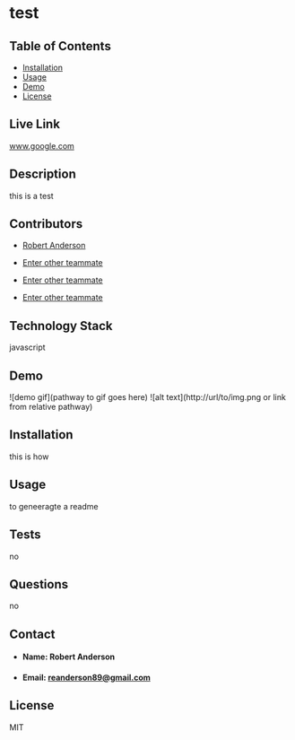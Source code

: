 
# **test**


## **Table of Contents**
* [Installation](#installation)
* [Usage](#usage)
* [Demo](#demo)
* [License](#license)
    
## **Live Link**
www.google.com
    
## **Description**
this is a test
    
 ## **Contributors**
* [Robert Anderson](https://github.com/reanderson89)
<!--- (Delete these or add more as needed)-->
* [Enter other teammate](https://github.com/their-GitHub-Username)

* [Enter other teammate](https://github.com/their-GitHub-Username)

* [Enter other teammate](https://github.com/their-GitHub-Username)

    
## **Technology Stack**
javascript
    
## **Demo**
![demo gif](pathway to gif goes here)
![alt text](http://url/to/img.png or link from relative pathway)

## **Installation**
this is how
    
## **Usage**
to geneeragte a readme
    
## **Tests**
no
    
## **Questions**
no
    
## **Contact**
* #### **Name:** Robert Anderson
* #### **Email:** reanderson89@gmail.com
    
## **License**
MIT
    